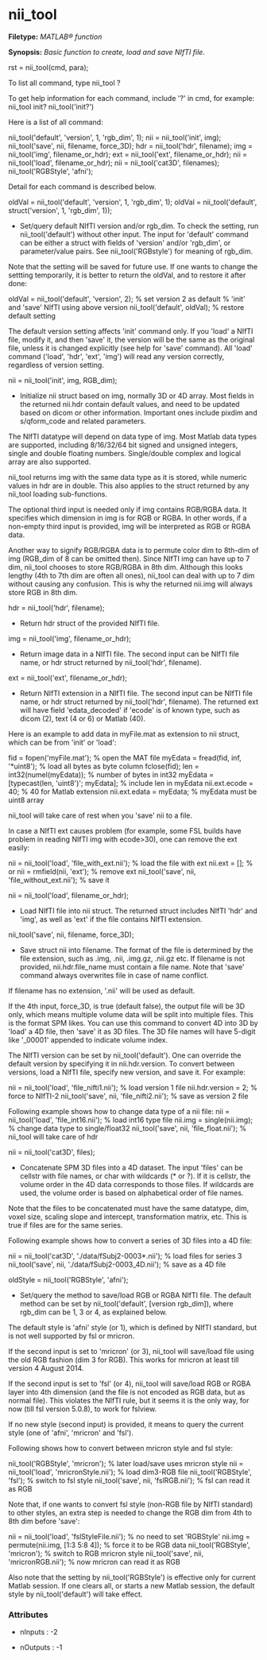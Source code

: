 # nii_tool

**Filetype:** _MATLAB&reg; function_

**Synopsis:** _Basic function to create, load and save NIfTI file._

rst = nii_tool(cmd, para);

To list all command, type
nii_tool ?

To get help information for each command, include '?' in cmd, for example:
nii_tool init?
nii_tool('init?')

Here is a list of all command:

nii_tool('default', 'version', 1, 'rgb_dim', 1);
nii = nii_tool('init', img);
nii_tool('save', nii, filename, force_3D);
hdr = nii_tool('hdr', filename);
img = nii_tool('img', filename_or_hdr);
ext = nii_tool('ext', filename_or_hdr);
nii = nii_tool('load', filename_or_hdr);
nii = nii_tool('cat3D', filenames);
nii_tool('RGBStyle', 'afni');

Detail for each command is described below.

oldVal = nii_tool('default', 'version', 1, 'rgb_dim', 1);
oldVal = nii_tool('default', struct('version', 1, 'rgb_dim', 1));

- Set/query default NIfTI version and/or rgb_dim. To check the setting, run
nii_tool('default') without other input. The input for 'default' command can
be either a struct with fields of 'version' and/or 'rgb_dim', or
parameter/value pairs. See nii_tool('RGBstyle') for meaning of rgb_dim.

Note that the setting will be saved for future use. If one wants to change the
settting temporarily, it is better to return the oldVal, and to restore it
after done:

oldVal = nii_tool('default', 'version', 2); % set version 2 as default
% 'init' and 'save' NIfTI using above version
nii_tool('default', oldVal); % restore default setting

The default version setting affects 'init' command only. If you 'load' a NIfTI
file, modify it, and then 'save' it, the version will be the same as the
original file, unless it is changed explicitly (see help for 'save' command).
All 'load' command ('load', 'hdr', 'ext', 'img') will read any version
correctly, regardless of version setting.


nii = nii_tool('init', img, RGB_dim);

- Initialize nii struct based on img, normally 3D or 4D array. Most fields in
the returned nii.hdr contain default values, and need to be updated based on
dicom or other information. Important ones include pixdim and s/qform_code and
related parameters.

The NIfTI datatype will depend on data type of img. Most Matlab data types are
supported, including 8/16/32/64 bit signed and unsigned integers, single and
double floating numbers. Single/double complex and logical array are also
supported.

nii_tool returns img with the same data type as it is stored, while numeric
values in hdr are in double. This also applies to the struct returned by any
nii_tool loading sub-functions.

The optional third input is needed only if img contains RGB/RGBA data. It
specifies which dimension in img is for RGB or RGBA. In other words, if a
non-empty third input is provided, img will be interpreted as RGB or RGBA
data.

Another way to signify RGB/RGBA data is to permute color dim to 8th-dim of img
(RGB_dim of 8 can be omitted then). Since NIfTI img can have up to 7 dim,
nii_tool chooses to store RGB/RGBA in 8th dim. Although this looks lengthy
(4th to 7th dim are often all ones), nii_tool can deal with up to 7 dim
without causing any confusion. This is why the returned nii.img will always
store RGB in 8th dim.


hdr = nii_tool('hdr', filename);

- Return hdr struct of the provided NIfTI file.


img = nii_tool('img', filename_or_hdr);

- Return image data in a NIfTI file. The second input can be NIfTI file name,
or hdr struct returned by nii_tool('hdr', filename).


ext = nii_tool('ext', filename_or_hdr);

- Return NIfTI extension in a NIfTI file. The second input can be NIfTI file
name, or hdr struct returned by nii_tool('hdr', filename). The returned ext
will have field 'edata_decoded' if 'ecode' is of known type, such as dicom
(2), text (4 or 6) or Matlab (40).

Here is an example to add data in myFile.mat as extension to nii struct, which
can be from 'init' or 'load':

fid = fopen('myFile.mat'); % open the MAT file
myEdata = fread(fid, inf, '*uint8'); % load all bytes as byte column
fclose(fid);
len = int32(numel(myEdata)); % number of bytes in int32
myEdata = [typecast(len, 'uint8')'; myEdata]; % include len in myEdata
nii.ext.ecode = 40; % 40 for Matlab extension
nii.ext.edata = myEdata; % myEdata must be uint8 array

nii_tool will take care of rest when you 'save' nii to a file.

In case a NIfTI ext causes problem (for example, some FSL builds have problem
in reading NIfTI img with ecode>30), one can remove the ext easily:

nii = nii_tool('load', 'file_with_ext.nii'); % load the file with ext
nii.ext = []; % or nii = rmfield(nii, 'ext'); % remove ext
nii_tool('save', nii, 'file_without_ext.nii'); % save it


nii = nii_tool('load', filename_or_hdr);

- Load NIfTI file into nii struct. The returned struct includes NIfTI 'hdr'
and 'img', as well as 'ext' if the file contains NIfTI extension.


nii_tool('save', nii, filename, force_3D);

- Save struct nii into filename. The format of the file is determined by the
file extension, such as .img, .nii, .img.gz, .nii.gz etc. If filename is not
provided, nii.hdr.file_name must contain a file name. Note that 'save' command
always overwrites file in case of name conflict.

If filename has no extension, '.nii' will be used as default.

If the 4th input, force_3D, is true (default false), the output file will be
3D only, which means multiple volume data will be split into multiple files.
This is the format SPM likes. You can use this command to convert 4D into 3D
by 'load' a 4D file, then 'save' it as 3D files. The 3D file names will have
5-digit like '_00001' appended to indicate volume index.

The NIfTI version can be set by nii_tool('default'). One can override the
default version by specifying it in nii.hdr.version. To convert between
versions, load a NIfTI file, specify new version, and save it. For example:

nii = nii_tool('load', 'file_nifti1.nii'); % load version 1 file
nii.hdr.version = 2; % force to NIfTI-2
nii_tool('save', nii, 'file_nifti2.nii'); % save as version 2 file

Following example shows how to change data type of a nii file:
nii = nii_tool('load', 'file_int16.nii'); % load int16 type file
nii.img = single(nii.img); % change data type to single/float32
nii_tool('save', nii, 'file_float.nii'); % nii_tool will take care of hdr


nii = nii_tool('cat3D', files);

- Concatenate SPM 3D files into a 4D dataset. The input 'files' can be cellstr
with file names, or char with wildcards (* or ?). If it is cellstr, the volume
order in the 4D data corresponds to those files. If wildcards are used, the
volume order is based on alphabetical order of file names.

Note that the files to be concatenated must have the same datatype, dim, voxel
size, scaling slope and intercept, transformation matrix, etc. This is true if
files are for the same series.

Following example shows how to convert a series of 3D files into a 4D file:

nii = nii_tool('cat3D', './data/fSubj2-0003*.nii'); % load files for series 3
nii_tool('save', nii, './data/fSubj2-0003_4D.nii'); % save as a 4D file


oldStyle = nii_tool('RGBStyle', 'afni');

- Set/query the method to save/load RGB or RGBA NIfTI file. The default method
can be set by nii_tool('default', [version rgb_dim]), where rgb_dim can be 1,
3 or 4, as explained below.

The default style is 'afni' style (or 1), which is defined by NIfTI standard,
but is not well supported by fsl or mricron.

If the second input is set to 'mricron' (or 3), nii_tool will save/load file
using the old RGB fashion (dim 3 for RGB). This works for mricron at least
till version 4 August 2014.

If the second input is set to 'fsl' (or 4), nii_tool will save/load RGB or
RGBA layer into 4th dimension (and the file is not encoded as RGB data, but as
normal file). This violates the NIfTI rule, but it seems it is the only way,
for now (till fsl version 5.0.8), to work for fslview.

If no new style (second input) is provided, it means to query the current
style (one of 'afni', 'mricron' and 'fsl').

Following shows how to convert between mricron style and fsl style:

nii_tool('RGBStyle', 'mricron'); % later load/save uses mricron style
nii = nii_tool('load', 'mricronStyle.nii'); % load dim3-RGB file
nii_tool('RGBStyle', 'fsl'); % switch to fsl style
nii_tool('save', nii, 'fslRGB.nii'); % fsl can read it as RGB

Note that, if one wants to convert fsl style (non-RGB file by NIfTI standard)
to other styles, an extra step is needed to change the RGB dim from 4th to 8th
dim before 'save':

nii = nii_tool('load', 'fslStyleFile.nii'); % no need to set 'RGBStyle'
nii.img = permute(nii.img, [1:3 5:8 4]); % force it to be RGB data
nii_tool('RGBStyle', 'mricron'); % switch to RGB mricron style
nii_tool('save', nii, 'mricronRGB.nii'); % now mricron can read it as RGB

Also note that the setting by nii_tool('RGBStyle') is effective only for
current Matlab session. If one clears all, or starts a new Matlab session, the
default style by nii_tool('default') will take effect.


### Attributes


- nInputs : -2

- nOutputs : -1
